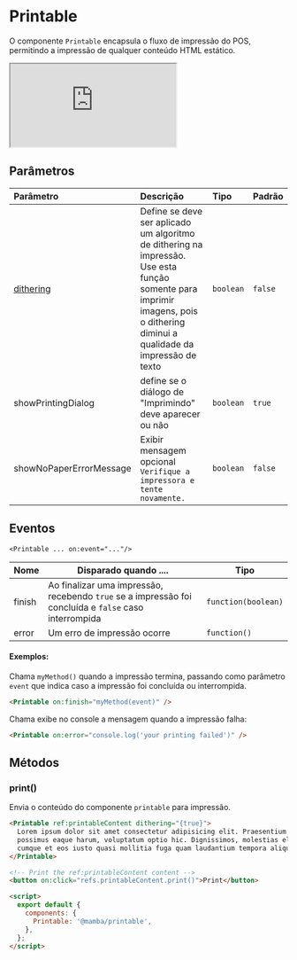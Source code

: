 # Printable

O componente `Printable` encapsula o fluxo de impressão do POS, permitindo a impressão de qualquer conteúdo HTML estático.

<div class="iframe-wrapper">
  <iframe src="https://bundlebrowser.mambaweb.now.sh/#!/printable"></iframe>
</div>

## Parâmetros

| Parâmetro                                         | Descrição                                                                                                                                                                     | Tipo      | Padrão  |
| :------------------------------------------------ | :---------------------------------------------------------------------------------------------------------------------------------------------------------------------------- | :-------- | :------ |
| [dithering](https://pt.wikipedia.org/wiki/Dither) | Define se deve ser aplicado um algoritmo de dithering na impressão. Use esta função somente para imprimir imagens, pois o dithering diminui a qualidade da impressão de texto | `boolean` | `false` |
| showPrintingDialog                                | define se o diálogo de "Imprimindo" deve aparecer ou não                                                                                                                      | `boolean` | `true`  |
| showNoPaperErrorMessage | Exibir mensagem opcional `Verifique a impressora e tente novamente.` | `boolean` | `false` |

## Eventos

`<Printable ... on:event="..."/>`

| Nome   | Disparado quando ....                                                                                 | Tipo                |
| ------ | ----------------------------------------------------------------------------------------------------- | ------------------- |
| finish | Ao finalizar uma impressão, recebendo `true` se a impressão foi concluída e `false` caso interrompida | `function(boolean)` |
| error  | Um erro de impressão ocorre                                                                           | `function()`        |

#### Exemplos:

Chama `myMethod()` quando a impressão termina, passando como parâmetro `event` que indica caso a impressão foi concluída ou interrompida.

```html
<Printable on:finish="myMethod(event)" />
```

Chama exibe no console a mensagem quando a impressão falha:

```html
<Printable on:error="console.log('your printing failed')" />
```

## Métodos

### print()

Envia o conteúdo do componente `printable` para impressão.

```html
<Printable ref:printableContent dithering="{true}">
  Lorem ipsum dolor sit amet consectetur adipisicing elit. Praesentium esse
  possimus eaque harum, voluptatum optio hic. Dignissimos, molestias eligendi,
  cumque et eos iusto quasi mollitia fuga quam laudantium tempora aliquid?
</Printable>

<!-- Print the ref:printableContent content -->
<button on:click="refs.printableContent.print()">Print</button>

<script>
  export default {
    components: {
      Printable: '@mamba/printable',
    },
  };
</script>
```
